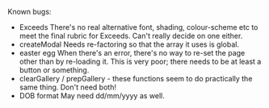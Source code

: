 Known bugs:

- Exceeds			There's no real alternative font, shading, colour-scheme etc to meet the final rubric for
					Exceeds. Can't really decide on one either.
- createModal		Needs re-factoring so that the array it uses is global.
- easter egg		When there's an error, there's no way to re-set the page other than by re-loading it.
					This is very poor; there needs to be at least a button or something.
- clearGallery / prepGallery - these functions seem to do practically the same thing. Don't need both!
- DOB format		May need dd/mm/yyyy as well.